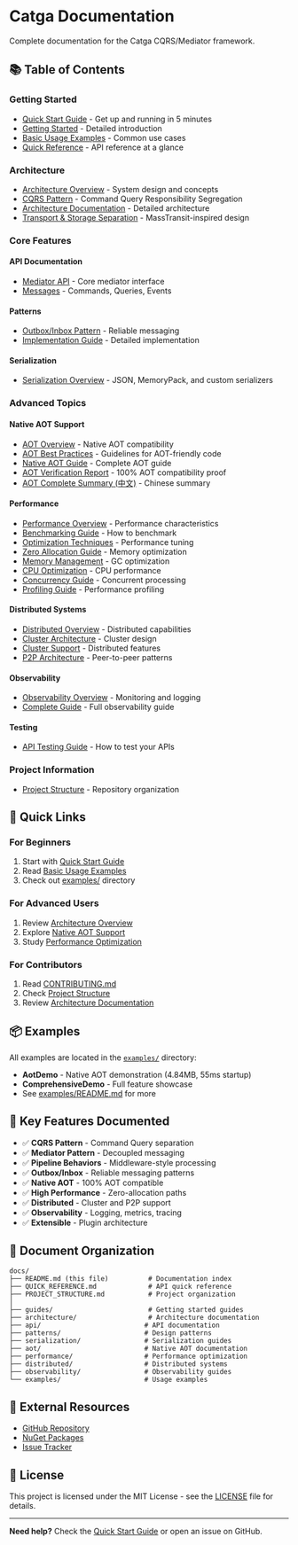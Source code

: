 # Catga Documentation

Complete documentation for the Catga CQRS/Mediator framework.

## 📚 Table of Contents

### Getting Started
- [Quick Start Guide](guides/quick-start.md) - Get up and running in 5 minutes
- [Getting Started](guides/GETTING_STARTED.md) - Detailed introduction
- [Basic Usage Examples](examples/basic-usage.md) - Common use cases
- [Quick Reference](QUICK_REFERENCE.md) - API reference at a glance

### Architecture
- [Architecture Overview](architecture/overview.md) - System design and concepts
- [CQRS Pattern](architecture/cqrs.md) - Command Query Responsibility Segregation
- [Architecture Documentation](architecture/ARCHITECTURE.md) - Detailed architecture
- [Transport & Storage Separation](architecture/TRANSPORT_STORAGE_SEPARATION.md) - MassTransit-inspired design

### Core Features

#### API Documentation
- [Mediator API](api/mediator.md) - Core mediator interface
- [Messages](api/messages.md) - Commands, Queries, Events

#### Patterns
- [Outbox/Inbox Pattern](patterns/outbox-inbox.md) - Reliable messaging
- [Implementation Guide](patterns/OUTBOX_INBOX_IMPLEMENTATION.md) - Detailed implementation

#### Serialization
- [Serialization Overview](serialization/README.md) - JSON, MemoryPack, and custom serializers

### Advanced Topics

#### Native AOT Support
- [AOT Overview](aot/README.md) - Native AOT compatibility
- [AOT Best Practices](aot/AOT_BEST_PRACTICES.md) - Guidelines for AOT-friendly code
- [Native AOT Guide](aot/native-aot-guide.md) - Complete AOT guide
- [AOT Verification Report](aot/AOT_VERIFICATION_REPORT.md) - 100% AOT compatibility proof
- [AOT Complete Summary (中文)](aot/AOT_COMPLETE_SUMMARY.md) - Chinese summary

#### Performance
- [Performance Overview](performance/README.md) - Performance characteristics
- [Benchmarking Guide](performance/benchmarking.md) - How to benchmark
- [Optimization Techniques](performance/optimization.md) - Performance tuning
- [Zero Allocation Guide](performance/zero-allocation.md) - Memory optimization
- [Memory Management](performance/memory-management.md) - GC optimization
- [CPU Optimization](performance/cpu-optimization.md) - CPU performance
- [Concurrency Guide](performance/concurrency.md) - Concurrent processing
- [Profiling Guide](performance/profiling.md) - Performance profiling

#### Distributed Systems
- [Distributed Overview](distributed/README.md) - Distributed capabilities
- [Cluster Architecture](distributed/CLUSTER_ARCHITECTURE_ANALYSIS.md) - Cluster design
- [Cluster Support](distributed/DISTRIBUTED_CLUSTER_SUPPORT.md) - Distributed features
- [P2P Architecture](distributed/PEER_TO_PEER_ARCHITECTURE.md) - Peer-to-peer patterns

#### Observability
- [Observability Overview](observability/README.md) - Monitoring and logging
- [Complete Guide](observability/OBSERVABILITY_COMPLETE.md) - Full observability guide

#### Testing
- [API Testing Guide](guides/API_TESTING_GUIDE.md) - How to test your APIs

### Project Information
- [Project Structure](PROJECT_STRUCTURE.md) - Repository organization

## 🚀 Quick Links

### For Beginners
1. Start with [Quick Start Guide](guides/quick-start.md)
2. Read [Basic Usage Examples](examples/basic-usage.md)
3. Check out [examples/](../examples/) directory

### For Advanced Users
1. Review [Architecture Overview](architecture/overview.md)
2. Explore [Native AOT Support](aot/README.md)
3. Study [Performance Optimization](performance/README.md)

### For Contributors
1. Read [CONTRIBUTING.md](../CONTRIBUTING.md)
2. Check [Project Structure](PROJECT_STRUCTURE.md)
3. Review [Architecture Documentation](architecture/ARCHITECTURE.md)

## 📦 Examples

All examples are located in the [`examples/`](../examples/) directory:

- **AotDemo** - Native AOT demonstration (4.84MB, 55ms startup)
- **ComprehensiveDemo** - Full feature showcase
- See [examples/README.md](../examples/README.md) for more

## 🎯 Key Features Documented

- ✅ **CQRS Pattern** - Command Query separation
- ✅ **Mediator Pattern** - Decoupled messaging
- ✅ **Pipeline Behaviors** - Middleware-style processing
- ✅ **Outbox/Inbox** - Reliable messaging patterns
- ✅ **Native AOT** - 100% AOT compatible
- ✅ **High Performance** - Zero-allocation paths
- ✅ **Distributed** - Cluster and P2P support
- ✅ **Observability** - Logging, metrics, tracing
- ✅ **Extensible** - Plugin architecture

## 📝 Document Organization

```
docs/
├── README.md (this file)          # Documentation index
├── QUICK_REFERENCE.md             # API quick reference
├── PROJECT_STRUCTURE.md           # Project organization
│
├── guides/                        # Getting started guides
├── architecture/                  # Architecture documentation
├── api/                          # API documentation
├── patterns/                     # Design patterns
├── serialization/                # Serialization guides
├── aot/                          # Native AOT documentation
├── performance/                  # Performance optimization
├── distributed/                  # Distributed systems
├── observability/                # Observability guides
└── examples/                     # Usage examples
```

## 🔗 External Resources

- [GitHub Repository](https://github.com/yourusername/Catga)
- [NuGet Packages](https://www.nuget.org/packages?q=Catga)
- [Issue Tracker](https://github.com/yourusername/Catga/issues)

## 📄 License

This project is licensed under the MIT License - see the [LICENSE](../LICENSE) file for details.

---

**Need help?** Check the [Quick Start Guide](guides/quick-start.md) or open an issue on GitHub.
